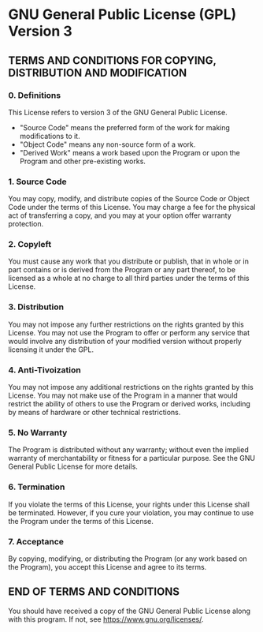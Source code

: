 # GNU General Public License (GPL) Version 3

## TERMS AND CONDITIONS FOR COPYING, DISTRIBUTION AND MODIFICATION

### 0. Definitions

This License refers to version 3 of the GNU General Public License.

-  "Source Code" means the preferred form of the work for making modifications to it.
-  "Object Code" means any non-source form of a work.
-  "Derived Work" means a work based upon the Program or upon the Program and other pre-existing works.

### 1. Source Code

You may copy, modify, and distribute copies of the Source Code or Object Code under the terms of this License. You may charge a fee for the physical act of transferring a copy, and you may at your option offer warranty protection.

### 2. Copyleft

You must cause any work that you distribute or publish, that in whole or in part contains or is derived from the Program or any part thereof, to be licensed as a whole at no charge to all third parties under the terms of this License.

### 3. Distribution

You may not impose any further restrictions on the rights granted by this License. You may not use the Program to offer or perform any service that would involve any distribution of your modified version without properly licensing it under the GPL.

### 4. Anti-Tivoization

You may not impose any additional restrictions on the rights granted by this License. You may not make use of the Program in a manner that would restrict the ability of others to use the Program or derived works, including by means of hardware or other technical restrictions.

### 5. No Warranty

The Program is distributed without any warranty; without even the implied warranty of merchantability or fitness for a particular purpose. See the GNU General Public License for more details.

### 6. Termination

If you violate the terms of this License, your rights under this License shall be terminated. However, if you cure your violation, you may continue to use the Program under the terms of this License.

### 7. Acceptance

By copying, modifying, or distributing the Program (or any work based on the Program), you accept this License and agree to its terms.

## END OF TERMS AND CONDITIONS

You should have received a copy of the GNU General Public License along with this program. If not, see <https://www.gnu.org/licenses/>.

